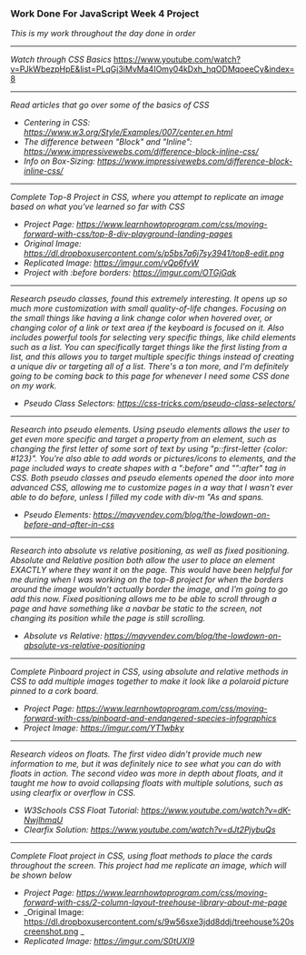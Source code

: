 ### Work Done For JavaScript Week 4 Project

_This is my work throughout the day done in order_

___


_Watch through CSS Basics_
https://www.youtube.com/watch?v=PJkWbezpHpE&list=PLqGj3iMvMa4IOmy04kDxh_hqODMqoeeCy&index=8
___

_Read articles that go over some of the basics of CSS_

* _Centering in CSS: https://www.w3.org/Style/Examples/007/center.en.html_
* _The difference between "Block" and "Inline": https://www.impressivewebs.com/difference-block-inline-css/_
* _Info on Box-Sizing: https://www.impressivewebs.com/difference-block-inline-css/_
___



_Complete Top-8 Project in CSS, where you attempt to replicate an image based on what you've learned so far with CSS_

* _Project Page: https://www.learnhowtoprogram.com/css/moving-forward-with-css/top-8-div-playground-landing-pages_
* _Original Image: https://dl.dropboxusercontent.com/s/p5bs7a6j7sy3941/top8-edit.png_
* _Replicated Image: https://imgur.com/vQp6fvW_
* _Project with :before borders: https://imgur.com/OTGjGak_

___

_Research pseudo classes, found this extremely interesting. It opens up so much more customization with small quality-of-life changes. Focusing on the small things like having a link change color when hovered over, or changing color of a link or text area if the keyboard is focused on it. Also includes powerful tools for selecting very specific things, like child elements such as a list. You can specifically target things like the first listing from a list, and this allows you to target multiple specific things instead of creating a unique div or targeting all of a list. There's a ton more, and I'm definitely going to be coming back to this page for whenever I need some CSS done on my work._

* _Pseudo Class Selectors: https://css-tricks.com/pseudo-class-selectors/_
___

_Research into pseudo elements. Using pseudo elements allows the user to get even more specific and target a property from an element, such as changing the first letter of some sort of text by using "p::first-letter {color: #123}". You're also able to add words or pictures/icons to elements, and the page included ways to create shapes with a ":before" and "":after" tag in CSS. Both pseudo classes and pseudo elements opened the door into more advanced CSS, allowing me to customize pages in a way that I wasn't ever able to do before, unless I filled my code with div-m "As and spans._

* _Pseudo Elements: https://mayvendev.com/blog/the-lowdown-on-before-and-after-in-css_
___
_Research into absolute vs relative positioning, as well as fixed positioning. Absolute and Relative position both allow the user to place an element EXACTLY where they want it on the page. This would have been helpful for me during when I was working on the top-8 project for when the borders around the image wouldn't actually border the image, and I'm going to go add this now. Fixed positioning allows me to be able to scroll through a page and have something like a navbar be static to the screen, not changing its position while the page is still scrolling._

* _Absolute vs Relative: https://mayvendev.com/blog/the-lowdown-on-absolute-vs-relative-positioning_
___
_Complete Pinboard project in CSS, using absolute and relative methods in CSS to add multiple images together to make it look like a polaroid picture pinned to a cork board._

* _Project Page: https://www.learnhowtoprogram.com/css/moving-forward-with-css/pinboard-and-endangered-species-infographics_
* _Project Image: https://imgur.com/YT1wbky_
___

_Research videos on floats. The first video didn't provide much new information to me, but it was definitely nice to see what you can do with floats in action. The second video was more in depth about floats, and it taught me how to avoid collapsing floats with multiple solutions, such as using clearfix or overflow in CSS._

* _W3Schools CSS Float Tutorial: https://www.youtube.com/watch?v=dK-NwjlhmqU_
* _Clearfix Solution: https://www.youtube.com/watch?v=dJt2PjybuQs_
___
_Complete Float project in CSS, using float methods to place the cards throughout the screen. This project had me replicate an image, which will be shown below_

* _Project Page: https://www.learnhowtoprogram.com/css/moving-forward-with-css/2-column-layout-treehouse-library-about-me-page_
* _Original Image: https://dl.dropboxusercontent.com/s/9w56sxe3jdd8ddj/treehouse%20screenshot.png _
* _Replicated Image: https://imgur.com/S0tUXI9_
